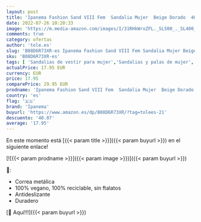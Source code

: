 ```yaml
---
layout: post
title: 'Ipanema Fashion Sand VIII Fem  Sandalia Mujer  Beige Dorado  40 EU'
date: 2022-07-26 10:20:33
image: 'https://m.media-amazon.com/images/I/31RHkWroZFL._SL500_._SL400_.jpg'
comments: true
category: ofertas
author: 'tole.es'
slug: 'B08D6R73XR-es Ipanema Fashion Sand VIII Fem Sandalia Mujer Beige Dorado...'
sku: 'B08D6R73XR-es'
tags: [ 'Sandalias de vestir para mujer','Sandalias y palas de mujer','Zapatos','Zapatos para mujer','Zapatos y complementos','ipanema','sandalia','🇪🇸', ]
actualPrice: 17.95 EUR
currency: EUR
price: 17.95
comparePrice: 29.95 EUR
prodname: 'Ipanema Fashion Sand VIII Fem  Sandalia Mujer  Beige Dorado  40 EU'
country: 'es'
flag: '🇪🇸'
brand: 'Ipanema'
buyurl: 'https://www.amazon.es/dp/B08D6R73XR/?tag=tolees-21'
descuento: '40.07'
average: '17.95'
---
```


En este momento está [{{< param title >}}]({{< param buyurl >}}) en el siguiente enlace!

[![{{< param prodname >}}]({{< param image >}})]({{< param buyurl >}})

🔎:

- Correa metálica
- 100% vegano, 100% reciclable, sin ftalatos
- Antideslizante
- Duradero

[🛒 Aquí!!!]({{< param buyurl >}})
